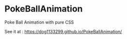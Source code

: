 # PokeBallAnimation
Poke Ball Animation with pure CSS

See it at : https://dog1133299.github.io/PokeBallAnimation/
